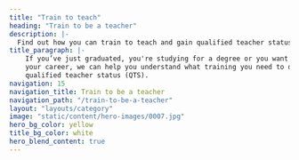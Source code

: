 ```yaml
---
title: "Train to teach"
heading: "Train to be a teacher"
description: |-
  Find out how you can train to teach and gain qualified teacher status (QTS). Explore university and school-led training, and how to get QTS with a PGCE.
title_paragraph: |-
    If you’ve just graduated, you're studying for a degree or you want to change
    your career, we can help you understand what training you need to do to get
    qualified teacher status (QTS).
navigation: 15
navigation_title: Train to be a teacher
navigation_path: "/train-to-be-a-teacher"
layout: "layouts/category"
image: "static/content/hero-images/0007.jpg"
hero_bg_color: yellow
title_bg_color: white
hero_blend_content: true
---
```



